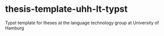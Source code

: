 # thesis-template-uhh-lt-typst
Typst template for theses at the language technology group at University of Hamburg
